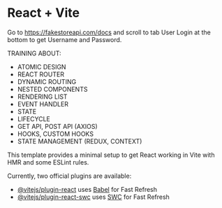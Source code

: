 # React + Vite

Go to https://fakestoreapi.com/docs and scroll to tab User Login at the bottom to get Username and Password.

TRAINING ABOUT:
- ATOMIC DESIGN
- REACT ROUTER
- DYNAMIC ROUTING
- NESTED COMPONENTS
- RENDERING LIST
- EVENT HANDLER
- STATE
- LIFECYCLE
- GET API, POST API (AXIOS)
- HOOKS, CUSTOM HOOKS
- STATE MANAGEMENT (REDUX, CONTEXT)

This template provides a minimal setup to get React working in Vite with HMR and some ESLint rules.

Currently, two official plugins are available:

- [@vitejs/plugin-react](https://github.com/vitejs/vite-plugin-react/blob/main/packages/plugin-react/README.md) uses [Babel](https://babeljs.io/) for Fast Refresh
- [@vitejs/plugin-react-swc](https://github.com/vitejs/vite-plugin-react-swc) uses [SWC](https://swc.rs/) for Fast Refresh
